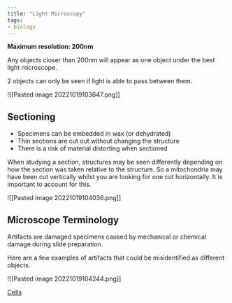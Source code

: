 ```yaml
---
title: "Light Microscopy"
tags:
- biology
---
```


**Maximum resolution: 200nm**

Any objects closer than 200nm will appear as one object under the best light microscope.

2 objects can only be seen if light is able to pass between them.

![[Pasted image 20221019103647.png]]

## Sectioning

- Specimens can be embedded in wax (or dehydrated)
- Thin sections are cut out without changing the structure
- There is a risk of material distorting when sectioned

When studying a section, structures may be seen differently depending on how the section was taken relative to the structure. So a mitochondria may have been cut vertically whilst you are looking for one cut horizontally. It is important to account for this.

![[Pasted image 20221019104036.png]]

## Microscope Terminology

Artifacts are damaged specimens caused by mechanical or chemical damage during slide preparation.

Here are a few examples of artifacts that could be misidentified as different objects.

![[Pasted image 20221019104244.png]]

[Cells](sixth/Biology/Cells/Cells)